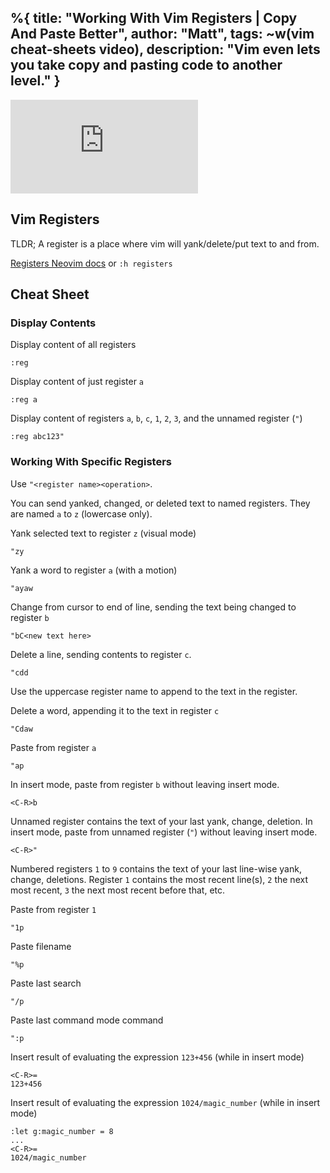 %{
  title: "Working With Vim Registers | Copy And Paste Better",
  author: "Matt",
  tags: ~w(vim cheat-sheets video),
  description: "Vim even lets you take copy and pasting code to another level."
}
---
<iframe
    class="embedded-yt"
    src="https://www.youtube.com/embed/QVvrkwipr8g?rel=0"
    title="YouTube video player"
    frameborder="0"
    allow="accelerometer; autoplay; clipboard-write; encrypted-media; gyroscope; picture-in-picture; web-share"
    referrerpolicy="strict-origin-when-cross-origin"
    allowfullscreen
>
</iframe>

## Vim Registers
TLDR; A register is a place where vim will yank/delete/put text to and from.

[Registers Neovim docs](https://neovim.io/doc/user/change.html#registers) or `:h registers`

## Cheat Sheet

### Display Contents
Display content of all registers
```
:reg
```

Display content of just register `a`
```
:reg a
```

Display content of registers `a`, `b`, `c`, `1`, `2`, `3`, and the unnamed register (`"`)
```
:reg abc123"
```

### Working With Specific Registers

Use `"<register name><operation>`.

You can send yanked, changed, or deleted text to named registers.
They are named `a` to `z` (lowercase only).

Yank selected text to register `z` (visual mode)
```
"zy
```
Yank a word to register `a` (with a motion)
```
"ayaw
```
Change from cursor to end of line, sending the text being changed to register `b`
```
"bC<new text here>
```
Delete a line, sending contents to register `c`.
```
"cdd
```

Use the uppercase register name to append to the text in the register.

Delete a word, appending it to the text in register `c`
```
"Cdaw
```

Paste from register `a`
```
"ap
```

In insert mode, paste from register `b` without leaving insert mode.
```
<C-R>b
```

Unnamed register contains the text of your last yank, change, deletion.
In insert mode, paste from unnamed register (`"`) without leaving insert mode.
```
<C-R>"
```

Numbered registers `1` to `9` contains the text of your last line-wise yank, change, deletions.
Register `1` contains the most recent line(s), `2` the next most recent, `3` the next most recent before that, etc.

Paste from register `1`
```
"1p
```

Paste filename
```
"%p
```

Paste last search
```
"/p
```

Paste last command mode command
```
":p
```

Insert result of evaluating the expression `123+456` (while in insert mode)
```
<C-R>=
123+456
```

Insert result of evaluating the expression `1024/magic_number` (while in insert mode)
```
:let g:magic_number = 8
...
<C-R>=
1024/magic_number
```
